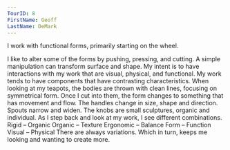 ```yaml
---
TourID: 8
FirstName: Geoff
LastName: DeMark
---
```

I work with functional forms, primarily starting on the wheel.

I like to alter some of the forms by pushing, pressing, and cutting. A simple manipulation can transform surface and shape. My intent is to have interactions with my work that are visual, physical, and functional.  My work tends to have components that have contrasting characteristics. When looking at my teapots, the bodies are thrown with clean lines, focusing on symmetrical form. Once I cut into them, the form changes to something that has movement and flow.  The handles change in size, shape and direction. Spouts narrow and widen. The knobs are small sculptures, organic and individual.  As I step back and look at my work, I see different combinations.  Rigid – Organic Organic – Texture Ergonomic – Balance Form – Function Visual – Physical  There are always variations. Which in turn, keeps me looking and wanting to create more.
